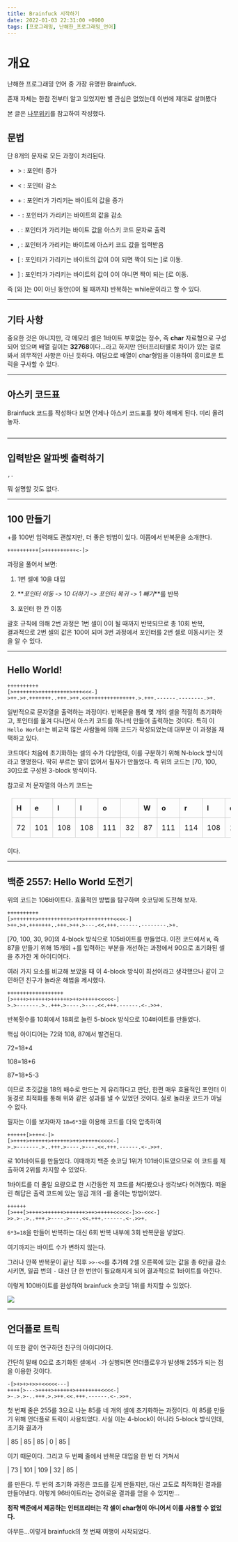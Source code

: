```yaml
---
title: Brainfuck 시작하기
date: 2022-01-03 22:31:00 +0900
tags: [프로그래밍, 난해한_프로그래밍_언어]
---
```


# 개요

난해한 프로그래밍 언어 중 가장 유명한 Brainfuck.

존재 자체는 한참 전부터 알고 있었지만 별 관심은 없었는데 이번에 제대로 살펴봤다

본 글은 [나무위키]를 참고하여 작성했다.

[나무위키]: https://namu.wiki/w/%EB%B8%8C%EB%A0%88%EC%9D%B8%ED%8D%BD#s-4.1

## 문법

단 8개의 문자로 모든 과정이 처리된다.

- \> : 포인터 증가

- < : 포인터 감소

- \+ : 포인터가 가리키는 바이트의 값을 증가

- \- : 포인터가 가리키는 바이트의 값을 감소

- . : 포인터가 가리키는 바이트 값을 아스키 코드 문자로 출력

- , : 포인터가 가리키는 바이트에 아스키 코드 값을 입력받음

- [ : 포인터가 가리키는 바이트의 값이 0이 되면 짝이 되는 ]로 이동.

- ] : 포인터가 가리키는 바이트의 값이 0이 아니면 짝이 되는 [로 이동.

즉 [와 ]는 0이 아닌 동안(0이 될 때까지) 반복하는 while문이라고 할 수 있다.

---

## 기타 사항

중요한 것은 아니지만, 각 메모리 셀은 1바이트 부호없는 정수, 즉 **char** 자료형으로 구성되어 있으며 배열 길이는 **32768**이다...라고 하지만 인터프리터별로 차이가 있는 걸로 봐서 의무적인 사항은 아닌 듯하다. 여담으로 배열이 char형임을 이용하여 흥미로운 트릭을 구사할 수 있다.

---

## 아스키 코드표

Brainfuck 코드를 작성하다 보면 언제나 아스키 코드표를 찾아 헤매게 된다. 미리 올려놓자.

<img src="https://user-images.githubusercontent.com/88845385/147942425-114fd2b5-29b5-4f86-ac85-fdd9db1bda1f.png" title="" alt="" data-align="center">

---

## 입력받은 알파벳 출력하기

```brainfuck
,.
```

뭐 설명할 것도 없다.

---

## 100 만들기

+를 100번 입력해도 괜찮지만, 더 좋은 방법이 있다. 이쯤에서 반복문을 소개한다.

```brainfuck
++++++++++[>++++++++++<-]>
```

과정을 풀어서 보면:

1. 1번 셀에 10을 대입

2. **_포인터 이동 -> 10 더하기 -> 포인터 복귀 -> 1 빼기_**를 반복

3. 포인터 한 칸 이동

괄호 규칙에 의해 2번 과정은 1번 셀이 0이 될 때까지 반복되므로 총 10회 반복,  
결과적으로 2번 셀의 값은 100이 되며 3번 과정에서 포인터를 2번 셀로 이동시키는 것을 알 수 있다.

---

## Hello World!

```brainfuck
++++++++++
[>+++++++>++++++++++>+++<<<-]
>++.>+.+++++++..+++.>++.<<+++++++++++++++.>.+++.------.--------.>+.
```

일반적으로 문자열을 출력하는 과정이다. 반복문을 통해 몇 개의 셀을 적절히 초기화하고, 포인터를 옮겨 다니면서 아스키 코드를 하나씩 만들어 출력하는 것이다. 특히 이 `Hello World!`는 비교적 많은 사람들에 의해 코드가 작성되었는데 대부분 이 과정을 채택하고 있다.

코드마다 처음에 초기화하는 셀의 수가 다양한데, 이를 구분하기 위해 N-block 방식이라고 명명한다. 딱히 부르는 말이 없어서 필자가 만들었다. 즉 위의 코드는 [70, 100, 30]으로 구성된 3-block 방식이다.

참고로 저 문자열의 아스키 코드는

| H   | e   | l   | l   | o   |     | W   | o   | r   | l   | d   | !   |
| --- | --- | --- | --- | --- | --- | --- | --- | --- | --- | --- | --- |
| 72  | 101 | 108 | 108 | 111 | 32  | 87  | 111 | 114 | 108 | 100 | 33  |

이다.

---

## 백준 2557: Hello World 도전기

위의 코드는 106바이트다. 효율적인 방법을 탐구하며 숏코딩에 도전해 보자.

```brainfuck
++++++++++
[>+++++++>++++++++++>+++>+++++++++<<<<-]
>++.>+.+++++++..+++.>++.>---.<<.+++.------.--------.>+.
```

[70, 100, 30, 90]의 4-block 방식으로 105바이트를 만들었다. 이전 코드에서 `W`, 즉 87을 만들기 위해 15개의 +를 입력하는 부분을 개선하는 과정에서 90으로 초기화된 셀을 추가한 게 아이디어다.

여러 가지 요소를 비교해 보았을 때 이 4-block 방식이 최선이라고 생각했으나 같이 고민하던 친구가 놀라운 해법을 제시했다.

```brainfuck
++++++++++++++++++
[>++++>++++++>++++++>++>+++++<<<<<-]
>.>-------.>..+++.>----.>---.<<.+++.------.<-.>>+.
```

반복횟수를 10회에서 18회로 늘린 5-block 방식으로 104바이트를 만들었다.

핵심 아이디어는 72와 108, 87에서 발견된다.

72=18*4

108=18*6

87=18*5-3

이므로 초깃값을 18의 배수로 만드는 게 유리하다고 판단, 한편 매우 효율적인 포인터 이동경로 최적화를 통해 위와 같은 성과를 낼 수 있었던 것이다. 실로 놀라운 코드가 아닐 수 없다.

필자는 이를 보자마자 `18=6*3`을 이용해 코드를 더욱 압축하여

```brainfuck
++++++[>+++<-]>
[>++++>++++++>++++++>++>+++++<<<<<-]
>.>-------.>..+++.>----.>---.<<.+++.------.<-.>>+.
```

로 101바이트를 만들었다. 이때까지 백준 숏코딩 1위가 101바이트였으므로 이 코드를 제출하여 2위를 차지할 수 있었다.

1바이트를 더 줄일 요량으로 한 시간동안 저 코드를 쳐다봤으나 생각보다 어려웠다. 떠올린 해답은 출력 코드에 있는 일곱 개의 -를 줄이는 방법이었다.

```brainfuck
++++++
[>+++[>++++>++++++>++++++>++>+++++<<<<<-]>>-<<<-]
>>.>-.>..+++.>----.>---.<<.+++.------.<-.>>+.
```

`6*3=18`을 만들어 반복하는 대신 6회 반복 내부에 3회 반복문을 넣었다.

여기까지는 바이트 수가 변하지 않는다.

그러나 안쪽 반복문이 끝난 직후 `>>-<<`를 추가해 2셀 오른쪽에 있는 값을 총 6만큼 감소시키면, 일곱 번의 `-` 대신 단 한 번만이 필요해지게 되어 결과적으로 1바이트를 아낀다.

이렇게 100바이트를 완성하여 brainfuck 숏코딩 1위를 차지할 수 있었다.

![](https://user-images.githubusercontent.com/88845385/147947192-6687a15f-2042-45db-abee-7a50dda4782c.png)

---

## 언더플로 트릭

이 또한 같이 연구하던 친구의 아이디어다.

간단히 말해 0으로 초기화된 셀에서 `-`가 실행되면 언더플로우가 발생해 255가 되는 점을 이용한 것이다.

```brainfuck
-[>+>+>+>>+<<<<<---]
++++[>--->++++>++++++>++++++++<<<<-]
>-.>.>-..+++.>.>++.<<.+++.------.<-.>>+.
```

첫 번째 줄은 255를 3으로 나눈 85를 네 개의 셀에 초기화하는 과정이다. 이 85를 만들기 위해 언더플로 트릭이 사용되었다. 사실 이는 4-block이 아니라 5-block 방식인데, 초기화 결과가

| 85  | 85  | 85  | 0   | 85  |

이기 때문이다. 그리고 두 번째 줄에서 반복문 대입을 한 번 더 거쳐서

| 73  | 101 | 109 | 32  | 85  |

를 만든다. 두 번의 초기화 과정은 코드를 길게 만들지만, 대신 고도로 최적화된 결과를 만들어낸다. 이렇게 96바이트라는 경이로운 결과를 얻을 수 있지만...

**정작 백준에서 제공하는 인터프리터는 각 셀이 char형이 아니어서 이를 사용할 수 없었다.**

아무튼...이렇게 brainfuck의 첫 번째 여행이 시작되었다.

<style>
table{
  border-collapse: collapse;
  text-align: left;
  line-height: 1.5;
  margin : 20px 10px;
}
table th {
  width: 150px;
  padding: 10px;
  font-weight: bold;
  vertical-align: top;
  border: 1px solid #ccc;
}
table td {
  width: 350px;
  padding: 10px;
  vertical-align: top;
  border: 1px solid #ccc;
}
</style>
